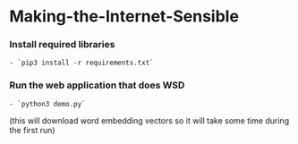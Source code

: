 # Making-the-Internet-Sensible

### Install required libraries
	- `pip3 install -r requirements.txt`
### Run the web application that does WSD
	- `python3 demo.py` 
(this will download word embedding vectors so it will take some time during the first run)
